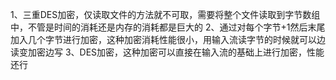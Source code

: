 1、三重DES加密，仅读取文件的方法就不可取，需要将整个文件读取到字节数组中，不管是时间的消耗还是内存的消耗都是巨大的
2、通过对每个字节+1然后末尾加入几个字节进行加密，这种加密消耗性能很小，用输入流读字节的时候就可以边读变加密边写
3、DES加密，这种加密可以直接在输入流的基础上进行加密，性能还行